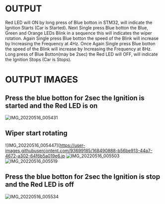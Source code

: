 # OUTPUT

Red LED will ON by long press of Blue botton in STM32, will indicate the Ignition Starts (Car is Started).
Next Single press Blue botton the Blue, Green and Orange LEDs Blink in a sequence this will indicates the wiper rotation.
Again Single press Blue botton the speed of the Blink will increase by Increasing the Frequency at 4Hz.
Once Again Single press Blue botton the speed of the Blink will increase by Increasing the Frequency at 8Hz.
Long press of Blue Botton(may be 2sec) the Red LED will OFF, will indicate the Ignition Stops (Car is Stops).

# OUTPUT IMAGES
## Press the blue botton for 2sec the Ignition is started and the Red LED is on
![IMG_20220516_005431](https://user-images.githubusercontent.com/93699185/168490840-84956d23-251a-4788-9ba8-a9f4a7f14dbf.jpg)

## Wiper start rotating 
![IMG_20220516_005447](https://user-images.githubusercontent.com/93699185/168490888-b56be913-44a7-4672-a302-64f6b5a019e6.jp
![IMG_20220516_005503](https://user-images.githubusercontent.com/93699185/168490895-0c253228-3390-4384-bbfa-07de02c7e603.jpg)
![IMG_20220516_005519](https://user-images.githubusercontent.com/93699185/168490899-8078d3b1-f62c-4a33-aaa2-0a55293507a0.jpg)

## Press the blue botton for 2sec the Ignition is stop and the Red LED is off
![IMG_20220516_005534](https://user-images.githubusercontent.com/93699185/168490904-ad558508-4e96-4f8e-94e7-0f1962d3642f.jpg)

